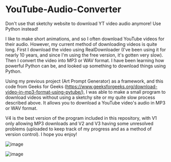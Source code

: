 # YouTube-Audio-Converter
Don't use that sketchy website to download YT video audio anymore! Use Python instead!


I like to make short animations, and so I often download YouTube videos for their audio. However, my current method of downloading videos is quite long. First I download the video using RealDownloader (I've been using it for nearly 10 years, and since I'm using the free version, it's gotten very slow). Then I convert the video into MP3 or WAV format. I have been learning how powerful Python can be, and looked up something to download things using Python.

Using my previous project (Art Prompt Generator) as a framework, and this code from Geeks for Geeks (https://www.geeksforgeeks.org/download-video-in-mp3-format-using-pytube/), I was able to make a small program to download videos without using a sketchy site or my quite slow process described above. It allows you to download a YouTube video's audio in MP3 or WAV format.

V4 is the best version of the program included in this repository, with V1 only allowing MP3 downloads and V2 and V3 having some unresolved problems (uploaded to keep track of my progress and as a method of version control). I hope you enjoy!



![image](https://user-images.githubusercontent.com/112410215/208217924-211fa2a5-183a-4a78-aeed-0bf5bec35b7c.png)


![image](https://user-images.githubusercontent.com/112410215/208217737-b9e59b2a-9ca9-4e63-bb79-2a13c532dbdb.png)


